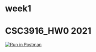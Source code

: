 # week1
# CSC3916_HW0 2021
[![Run in Postman](https://run.pstmn.io/button.svg)](https://app.getpostman.com/run-collection/3da58f37bed3c07dc5e5#?env%5Bhw0%5D=W3sia2V5IjoiYm9va190aXRsZSIsInZhbHVlIjoiVHVyaW5nIiwiZW5hYmxlZCI6dHJ1ZX0seyJrZXkiOiJpZCIsInZhbHVlIjoiUW5VUEJBQUFRQkFKIiwiZW5hYmxlZCI6dHJ1ZX1d)